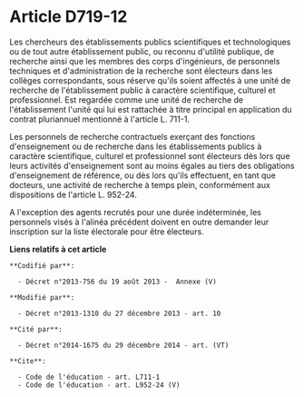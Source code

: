 # Article D719-12

Les chercheurs des établissements publics scientifiques et technologiques ou de tout autre établissement public, ou reconnu
d'utilité publique, de recherche ainsi que les membres des corps d'ingénieurs, de personnels techniques et d'administration
de la recherche sont électeurs dans les collèges correspondants, sous réserve qu'ils soient affectés à une unité de recherche
de l'établissement public à caractère scientifique, culturel et professionnel. Est regardée comme une unité de recherche de
l'établissement l'unité qui lui est rattachée à titre principal en application du contrat pluriannuel mentionné à l'article
L. 711-1. 

Les personnels de recherche contractuels exerçant des fonctions d'enseignement ou de recherche dans les établissements
publics à caractère scientifique, culturel et professionnel sont électeurs dès lors que leurs activités d'enseignement sont
au moins égales au tiers des obligations d'enseignement de référence, ou dès lors qu'ils effectuent, en tant que docteurs,
une activité de recherche à temps plein, conformément aux dispositions de l'article L. 952-24. 

A l'exception des agents recrutés pour une durée indéterminée, les personnels visés à l'alinéa précédent doivent en outre
demander leur inscription sur la liste électorale pour être électeurs.

**Liens relatifs à cet article**

	**Codifié par**:

	  - Décret n°2013-756 du 19 août 2013 -  Annexe (V)

	**Modifié par**:

	  - Décret n°2013-1310 du 27 décembre 2013 - art. 10

	**Cité par**:

	  - Décret n°2014-1675 du 29 décembre 2014 - art. (VT)

	**Cite**:

	  - Code de l'éducation - art. L711-1
	  - Code de l'éducation - art. L952-24 (V)
